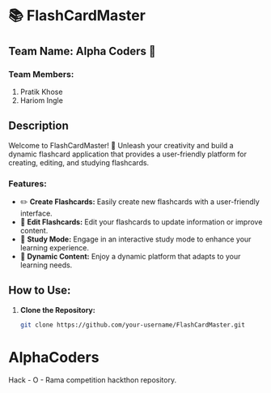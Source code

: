 # 📚 FlashCardMaster

## Team Name: Alpha Coders 🤖

### Team Members:
1. Pratik Khose
2. Hariom Ingle

## Description
Welcome to FlashCardMaster! 🚀 Unleash your creativity and build a dynamic flashcard application that provides a user-friendly platform for creating, editing, and studying flashcards.

### Features:
- ✏️ **Create Flashcards:** Easily create new flashcards with a user-friendly interface.
- 📝 **Edit Flashcards:** Edit your flashcards to update information or improve content.
- 📖 **Study Mode:** Engage in an interactive study mode to enhance your learning experience.
- 🔄 **Dynamic Content:** Enjoy a dynamic platform that adapts to your learning needs.

## How to Use:
1. **Clone the Repository:**
   ```bash
   git clone https://github.com/your-username/FlashCardMaster.git

# AlphaCoders
Hack - O - Rama competition hackthon repository.
